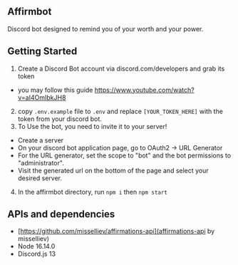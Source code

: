 ## Affirmbot
Discord bot designed to remind you of your worth and your power.

## Getting Started
1. Create a Discord Bot account via discord.com/developers and grab its token
- you may follow this guide https://www.youtube.com/watch?v=aI4OmIbkJH8
2. copy `.env.example` file to `.env` and replace `[YOUR_TOKEN_HERE]` with the token from your discord bot.
3. To Use the bot, you need to invite it to your server!
  - Create a server
  - On your discord bot application page, go to OAuth2 -> URL Generator
  - For the URL generator, set the scope to "bot" and the bot permissions to "administrator".
  - Visit the generated url on the bottom of the page and select your desired server.

4. In the affirmbot directory, run `npm i` then `npm start`

## APIs and dependencies
 - [https://github.com/misselliev/affirmations-api](affirmations-api by misselliev)
- Node 16.14.0
- Discord.js 13